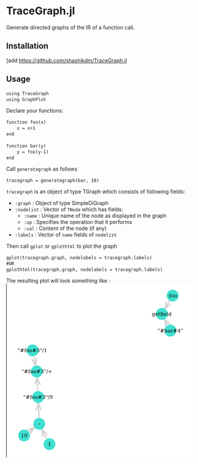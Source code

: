 # TraceGraph.jl

Generate directed graphs of the IR of a function call.

## Installation
]add https://github.com/shashikdm/TraceGraph.jl
## Usage
```
using TraceGraph
using GraphPlot
```
Declare your functions:
```
function foo(x)
    x = x+1
end

function bar(y)
    y = foo(y-1)
end
```
Call `generategraph` as follows
```
tracegraph = generategraph(bar, 10)
```
`tracegraph` is an object of type TGraph which consists of following fields:  
- `:graph` : Object of type SimpleDiGraph
- `:nodelist` : Vector of `TNode` which has fields:
    - `:name` : Unique name of the node as displayed in the graph
    - `:op` : Specifies the operation that it performs
    - `:val` : Content of the node (if any)
- `:labels` : Vector of `name` fields of `nodelist`

Then call `gplot` or `gplothtml` to plot the graph
```
gplot(tracegraph.graph, nodelabels = tracegraph.labels)
#OR
gplothtml(tracegraph.graph, nodelabels = tracegraph.labels)
```
The resulting plot will look something like :
![foobargraph](https://raw.githubusercontent.com/shashikdm/TraceGraph.jl/de19aa12d31b70a684ba271d0c76b1e6be641bcb/foobargraph.png)
